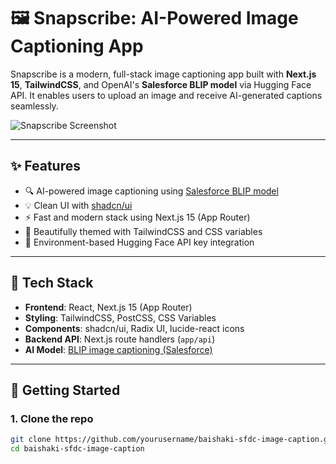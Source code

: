 # 🖼️ Snapscribe: AI-Powered Image Captioning App

Snapscribe is a modern, full-stack image captioning app built with **Next.js 15**, **TailwindCSS**, and OpenAI's **Salesforce BLIP model** via Hugging Face API. It enables users to upload an image and receive AI-generated captions seamlessly.

![Snapscribe Screenshot](./public/screenshot.png) <!-- Optional: Add a real screenshot path -->

---

## ✨ Features

- 🔍 AI-powered image captioning using [Salesforce BLIP model](https://huggingface.co/Salesforce/blip-image-captioning-large)
- 💡 Clean UI with [shadcn/ui](https://ui.shadcn.com/)
- ⚡ Fast and modern stack using Next.js 15 (App Router)
- 🎨 Beautifully themed with TailwindCSS and CSS variables
- 🔐 Environment-based Hugging Face API key integration

---

## 🧠 Tech Stack

- **Frontend**: React, Next.js 15 (App Router)
- **Styling**: TailwindCSS, PostCSS, CSS Variables
- **Components**: shadcn/ui, Radix UI, lucide-react icons
- **Backend API**: Next.js route handlers (`app/api`)
- **AI Model**: [BLIP image captioning (Salesforce)](https://huggingface.co/Salesforce/blip-image-captioning-large)

---

## 🚀 Getting Started

### 1. Clone the repo

```bash
git clone https://github.com/yourusername/baishaki-sfdc-image-caption.git
cd baishaki-sfdc-image-caption
